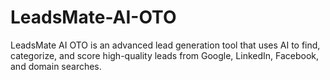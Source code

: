 # LeadsMate-AI-OTO
LeadsMate AI OTO is an advanced lead generation tool that uses AI to find, categorize, and score high-quality leads from Google, LinkedIn, Facebook, and domain searches.

